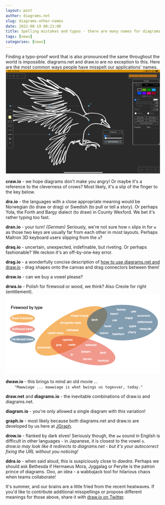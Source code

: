 ```yaml
---
layout: post
author: diagrams.net
slug: diagrams-other-names
date: 2022-08-19 08:21:00
title: Spelling mistakes and typos - there are many names for diagrams.net and draw.io
tags: [news]
categories: [news]
---
```


Finding a typo-proof word that is also pronounced the same throughout the world is impossible. diagrams.net and draw.io are no exception to this. Here are the most common ways people have misspelt our applications' names.
<br /><img src="/assets/img/blog/freehand-crow.png" style="width=100%;max-width:500px;height:auto;" alt="Freehand drawing in diagrams.net on a tablet - click the freehand tool in the toolbar on the left">

**craw.io** - we hope diagrams don't make you angry! Or maybe it's a reference to the cleverness of crows? Most likely, it's a slip of the finger to the key below. 

**dra.io** - the languages with a close appropriate meaning would be Norwegian (to draw or drag) or Swedish (to pull or tell a story). Or perhaps Yola, the Forth and Bargy dialect (to draw) in County Wexford. We bet it's rather typing too fast.

**dran.io** - your turn! _(German)_ Seriously, we're not sure how ``n`` slips in for ``w`` as those two keys are usually far from each other in most layouts. Perhaps Maltron 3D keyboard users slipping from the ``a``?

**draq.io** - uncertain, unexpected, indefinable, but riveting. Or perhaps fashionable? We reckon it's an off-by-one-key error.

**drag.io** - a wonderfully concise description of [how to use diagrams.net and draw.io](/doc/getting-started-editor.html) - drag shapes onto the canvas and drag connectors between them!

**drsw.io** - can we buy a vowel please?

**drwa.io** - Polish for firewood or wood, we think? Also Creole for right (entitlement).
<br /><img src="/assets/img/blog/venn-firewood.png" style="width=100%;max-width:500px;height:auto;" alt="Different types of hardwood and softwood trees for firewood, and useful firestarters">


**dwaw.io** - this brings to mind an old movie ... 
<br />``    "Mawwiage ... mawwiage is what bwings us togevvar, today."``

**draw.net** and **diagrams.io** - the inevitable combinations of draw.io and diagrams.net.

**diagram.io** - you're only allowed a single diagram with this variation!

**graph.io** - most likely because both diagrams.net and draw.io are developed by us here at [JGraph](https://github.com/jgraph).

**drow.io** - flanked by dark elves! Seriously though, the ``aw`` sound in English is difficult in other languages - in Japanese, it is closest to the vowel ``o``. 
<br />_drow.io may look like it redirects to diagrams.net - but it's your autocorrect fixing the URL without you noticing!_

**ddra.io** - when said aloud, this is suspiciously close to _daedra_. Perhaps we should ask Bethesda if Hermaeus Mora, Jyggalag or Peryite is the patron prince of diagrams. Ooo, an idea - a wabbajack tool for hilarious chaos when teams collaborate!

It's summer, and our brains are a little fried from the recent heatwaves. If you'd like to contribute additional misspellings or propose different meanings for those above, share it with [draw.io on Twitter](https://twitter.com/drawio).